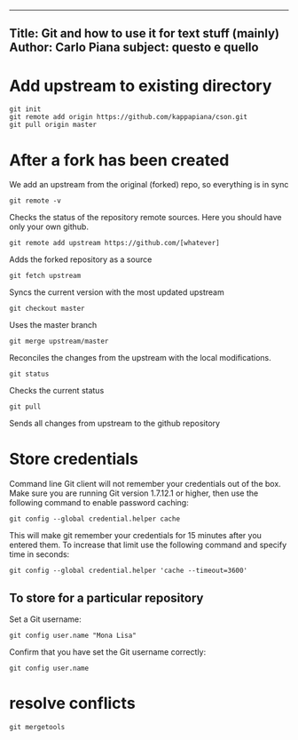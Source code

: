
---
Title: Git and how to use it for text stuff (mainly)
Author: Carlo Piana
subject: questo e quello
---

# Add upstream to existing directory

    git init
    git remote add origin https://github.com/kappapiana/cson.git
    git pull origin master


# After a fork has been created

We add an upstream from the original (forked) repo, so everything is in sync

    git remote -v

Checks the status of the repository remote sources. Here you should have only your own github.

    git remote add upstream https://github.com/[whatever]

Adds the forked repository as a source

    git fetch upstream

Syncs the current version with the most updated upstream

    git checkout master

Uses the master branch

    git merge upstream/master

Reconciles the changes from the upstream with the local modifications.

    git status

Checks the current status

    git pull

Sends all changes from upstream to the github repository

# Store credentials

Command line Git client will not remember your credentials out of the box. Make sure you are running Git version 1.7.12.1 or higher, then use the following command to enable password caching:

    git config --global credential.helper cache

This will make git remember your credentials for 15 minutes after you entered them. To increase that limit use the following command and specify time in seconds:

    git config --global credential.helper 'cache --timeout=3600'

## To store for a particular repository

Set a Git username:

    git config user.name "Mona Lisa"

Confirm that you have set the Git username correctly:

    git config user.name
    
    
# resolve conflicts

    git mergetools
